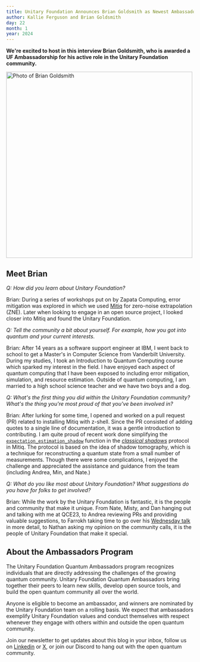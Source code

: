 ```yaml
---
title: Unitary Foundation Announces Brian Goldsmith as Newest Ambassador
author: Kallie Ferguson and Brian Goldsmith
day: 22
month: 1
year: 2024
---
```


**We're excited to host in this interview Brian Goldsmith, who is awarded a UF Ambassadorship for his active role in the Unitary Foundation community.**

<img src="/images/bdg_cropped.jpg" alt="Photo of Brian Goldsmith" width="500">

## Meet Brian

_Q: How did you learn about Unitary Foundation?_

Brian: During a series of workshops put on by Zapata Computing, error mitigation was explored in which we used [Mitiq](https://mitiq.readthedocs.io/en/stable/index.html) for zero-noise extrapolation (ZNE). Later when looking to engage in an open source project, I looked closer into Mitiq and found the Unitary Foundation.

_Q: Tell the community a bit about yourself. For example, how you got into quantum and your current interests._

Brian: After 14 years as a software support engineer at IBM, I went back to school to get a Master's in Computer Science from Vanderbilt University. During my studies, I took an Introduction to Quantum Computing course which sparked my interest in the field. I have enjoyed each aspect of quantum computing that I have been exposed to including error mitigation, simulation, and resource estimation. Outside of quantum computing, I am married to a high school science teacher and we have two boys and a dog.

_Q: What's the first thing you did within the Unitary Foundation community? What's the thing you're most proud of that you've been involved in?_

Brian: After lurking for some time, I opened and worked on a pull request (PR) related to installing Mitiq with z-shell. Since the PR consisted of adding quotes to a single line of documentation, it was a gentle introduction to contributing. I am quite proud of recent work done simplifying the [`expectation_estimation_shadow`](https://mitiq.readthedocs.io/en/stable/apidoc.html#mitiq.shadows.classical_postprocessing.expectation_estimation_shadow) function in the [*classical shadows*](https://mitiq.readthedocs.io/en/stable/guide/shadows.html) protocol in Mitiq. The protocol is based on the idea of shadow tomography, which is a technique for reconstructing a quantum state from a small number of measurements. Though there were some complications, I enjoyed the challenge and appreciated the assistance and guidance from the team (including Andrea, Min, and Nate.)

_Q: What do you like most about Unitary Foundation? What suggestions do you have for folks to get involved?_

Brian: While the work by the Unitary Foundation is fantastic, it is the people and community that make it unique. From Nate, Misty, and Dan hanging out and talking with me at QCE23, to Andrea reviewing PRs and providing valuable suggestions, to Farrokh taking time to go over his [Wednesday talk](https://github.com/unitaryfund/quantum-wednesday) in more detail, to Nathan asking my opinion on the community calls, it is the people of Unitary Foundation that make it special.

## About the Ambassadors Program

The Unitary Foundation Quantum Ambassadors program recognizes individuals that are directly addressing the challenges of the growing quantum community. Unitary Foundation Quantum Ambassadors bring together their peers to learn new skills, develop open source tools, and build the open quantum community all over the world.

Anyone is eligible to become an ambassador, and winners are nominated by the Unitary Foundation team on a rolling basis. We expect that ambassadors exemplify Unitary Foundation values and conduct themselves with respect whenever they engage with others within and outside the open quantum community.

Join our newsletter to get updates about this blog in your inbox, follow us on [Linkedin](https://www.linkedin.com/company/unitary-fund) or [X](https://twitter.com/unitaryfund), or join our Discord to hang out with the open quantum community.
